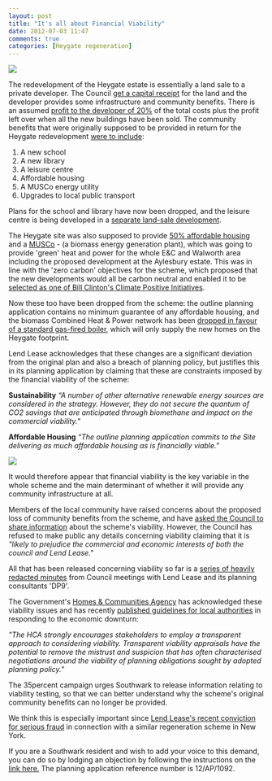 ```yaml
---
layout: post
title: "It's all about Financial Viability"
date: 2012-07-03 11:47
comments: true
categories: [Heygate regeneration]
---
```

![](http://crappistmartin.github.io/images/hca.png)

The redevelopment of the Heygate estate is essentially a land sale to a private developer. The Council [get a capital receipt](http://crappistmartin.github.io/images/SNarticle.png) for the land and the developer provides some infrastructure and community benefits. There is an assumed [profit to the developer of 20%](http://crappistmartin.github.io/images/spdprofit.png) of the total costs plus the profit left over when all the new buildings have been sold. The community benefits that were originally supposed to be provided in return for the Heygate redevelopment [were to include](http://www.scribd.com/doc/82420796/Southwark-Council-2004-Development-Framework):

1. A new school
2. A new library
3. A leisure centre
4. Affordable housing
5. A MUSCo energy utility
6. Upgrades to local public transport

Plans for the school and library have now been dropped, and the leisure centre is being developed in a [separate land-sale development](http://londonist.com/2012/03/further-elephant-and-castle-plans-revealed.php). 

The Heygate site was also supposed to provide [50% affordable housing](http://localhost:4000/images/southwark_50percentcopy.png) and a [MUSCo](http://www.london-se1.co.uk/news/view/5052) - (a biomass energy generation plant), which was going to provide 'green' heat and power for the whole E&C and Walworth area including the proposed development at the Aylesbury estate. This was in line with the 'zero carbon' objectives for the scheme, which proposed that the new developments would all be carbon neutral and enabled it to be [selected as one of Bill Clinton's Climate Positive Initiatives](http://www.london-se1.co.uk/news/view/6032).

Now these too have been dropped from the scheme: the outline planning application contains no minimum guarantee of any affordable housing, and the biomass Combined Heat & Power network has been [dropped in favour of a standard gas-fired boiler](/2012-06-26-environmental-impact-understatement/), which will only supply the new homes on the Heygate footprint.

Lend Lease acknowledges that these changes are a significant deviation from the original plan and also a breach of planning policy, but justifies this in its planning application by claiming that these are constraints imposed by the financial viability of the scheme:

__Sustainability__
_“A number of other alternative renewable energy sources are considered in the strategy. However, they do not secure the quantum of CO2 savings that are anticipated through biomethane and impact on the commercial viability."_

__Affordable Housing__
_“The outline planning application commits to the Site delivering as much affordable housing as is financially viable."_

![](http://crappistmartin.github.io/images/viabilityminutes.png)

It would therefore appear that financial viability is the key variable in the whole scheme and the main determinant of whether it will provide any community infrastructure at all.


Members of the local community have raised concerns about the proposed loss of community benefits from the scheme, and have [asked the Council to share information](http://www.whatdotheyknow.com/request/viability_assessment_for_plannin#outgoing-205692) about the scheme's viability. However, the Council has refused to make public any details concerning viability claiming that it is _"likely to prejudice the commercial and economic interests of both the council and Lend Lease."_   

All that has been released concerning viability so far is a [series of heavily redacted minutes](http://www.whatdotheyknow.com/request/financial_viability_of_proposed#incoming-288071) from Council meetings with Lend Lease and its planning consultants 'DP9'.

The Government's [Homes & Communities Agency](http://en.wikipedia.org/wiki/Homes_and_Communities_Agency) has acknowledged these viability issues and has recently [published guidelines for local authorities](http://www.homesandcommunities.co.uk/sites/default/files/investment_and_planning_good_practice_note.pdf) in responding to the economic downturn:

_"The HCA strongly encourages stakeholders to employ a transparent approach to considering viability. Transparent viability appraisals have the potential to remove the mistrust and suspicion that has often characterised negotiations around the viability of planning obligations sought by adopted planning policy."_

The 35percent campaign urges Southwark to release information relating to viability testing, so that we can better understand why the scheme's original community benefits can no longer be provided.

We think this is especially important since [Lend Lease's recent conviction for serious fraud](http://crappistmartin.github.io/images/SNLLFraud12July2012.png) in connection with a similar regeneration scheme in New York. 

If you are a Southwark resident and wish to add your voice to this demand, you can do so by lodging an objection by following the instructions on the [link here.](http://www.southwark.gov.uk/info/485/planning_applications/686/comment_on_planning_applications/3) The planning application reference number is 12/AP/1092.


